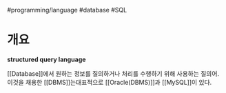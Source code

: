 #programming/language #database #SQL 

# 개요
**structured query language**

[[Database]]에서 원하는 정보를 질의하거나 처리를 수행하기 위해 사용하는 질의어. 이것을 채용한 [[DBMS]]는대표적으로 [[Oracle(DBMS)]]과 [[MySQL]]이 있다.